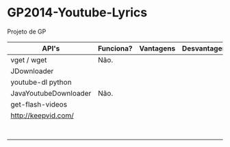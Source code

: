 GP2014-Youtube-Lyrics
=====================

Projeto de GP

| API's                 | Funciona? | Vantagens | Desvantagens |
|-----------------------|-----------|-----------|--------------|
| vget / wget           | Não.      |           |              |
| JDownloader           |           |           |              |
| youtube-dl python     |           |           |              |
| JavaYoutubeDownloader | Não.      |           |              |
| get-flash-videos      |           |           |              |
| http://keepvid.com/   |           |           |              |
|                       |           |           |              |
|                       |           |           |              |
|                       |           |           |              |
|                       |           |           |              |
|                       |           |           |              |
|                       |           |           |              |
|                       |           |           |              |